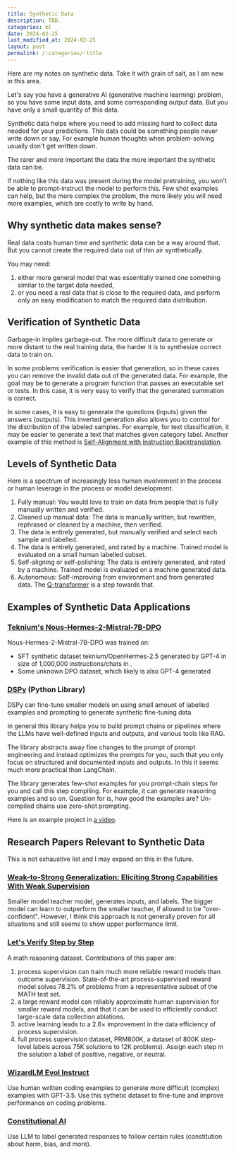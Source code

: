 ```yaml
---
title: Synthetic Data
description: TBD.
categories: ml
date: 2024-02-25
last_modified_at: 2024-02-25
layout: post
permalink: /:categories/:title
---
```


Here are my notes on synthetic data. Take it with grain of salt, as I am new in this area.

Let's say you have a generative AI (generative machine learning) problem, so you have some input data, and some corresponding output data.
But you have only a small quantity of this data.

Synthetic data helps where you need to add missing hard to collect data needed for your predictions.
This data could be something people never write down or say.
For example human thoughts when problem-solving usually don't get written down.

The rarer and more important the data the more important the synthetic data can be.

If nothing like this data was present during the model pretraining, you won't be able to prompt-instruct the model to perform this.
Few shot examples can help, but the more complex the problem, the more likely you will need more examples, which are costly to write by hand.


## Why synthetic data makes sense?
Real data costs human time and synthetic data can be a way around that.
But you cannot create the required data out of thin air synthetically.

You may need:
1. either more general model that was essentially trained one something similar to the target data needed,
2. or you need a real data that is close to the required data, and perform only an easy modification to match the required data distribution.


## Verification of Synthetic Data
Garbage-in implies garbage-out.
The more difficult data to generate or more distant to the real training data, the harder it is to synthesize correct data to train on.

In some problems verification is easier that generation, so in these cases you can remove the invalid data out of the generated data.
For example, the goal may be to generate a program function that passes an executable set or tests.
In this case, it is very easy to verify that the generated summation is correct.

In some cases, it is easy to generate the questions (inputs) given the answers (outputs).
This inverted generation also allows you to control for the distribution of the labeled samples.
For example, for text classification, it may be easier to generate a text that matches given category label.
Another example of this method is [Self-Alignment with Instruction Backtranslation](https://arxiv.org/abs/2308.06259).


## Levels of Synthetic Data
Here is a spectrum of increasingly less human involvement in the process or human leverage in the process or model development.

1. Fully manual: You would love to train on data from people that is fully manually written and verified.
2. Cleaned up manual data: The data is manually written, but rewritten, rephrased or cleaned by a machine, then verified.  
3. The data is entirely generated, but manually verified and select each sample and labelled.
4. The data is entirely generated, and rated by a machine. Trained model is evaluated on a small human labelled subset.
5. Self-aligning or self-polishing: The data is entirely generated, and rated by a machine. Trained model is evaluated on a machine generated data.
6. Autonomous: Self-improving from environment and from generated data. The [Q-transformer](/ml/Bellman-Update-and-Synthetic-Data-in-Q-Transformer) is a step towards that.


## Examples of Synthetic Data Applications

### [Teknium's Nous-Hermes-2-Mistral-7B-DPO](https://huggingface.co/NousResearch/Nous-Hermes-2-Mistral-7B-DPO)

Nous-Hermes-2-Mistral-7B-DPO was trained on:
- SFT synthetic dataset teknium/OpenHermes-2.5 generated by GPT-4 in size of 1,000,000 instructions/chats in .
- Some unknown DPO dataset, which likely is also GPT-4 generated


### [DSPy](https://github.com/stanfordnlp/dspy?tab=readme-ov-file) (Python Library)
DSPy can fine-tune smaller models on using small amount of labelled examples and prompting to generate synthetic fine-tuning data.

In general this library helps you to build prompt chains or pipelines where the LLMs have well-defined inputs and outputs, and various tools like RAG. 

The library abstracts away fine changes to the prompt of prompt engineering and instead optimizes the prompts for you, such that you only focus on structured and documented inputs and outputs.
In this it seems much more practical than LangChain.

The library generates few-shot examples for you prompt-chain steps for you and call this step compiling.
For example, it can generate reasoning examples and so on.
Question for is, how good the examples are?
Un-compiled chains use zero-shot prompting.

Here is an example project in [a video](https://www.youtube.com/watch?v=41EfOY0Ldkc). 


## Research Papers Relevant to Synthetic Data
This is not exhaustive list and I may expand on this in the future.

### [Weak-to-Strong Generalization: Eliciting Strong Capabilities With Weak Supervision](https://arxiv.org/html/2312.09390v1)
Smaller model teacher model, generates inputs, and labels.
The bigger model can learn to outperform the smaller teacher, if allowed to be "over-confident".
However, I think this approach is not generally proven for all situations and still seems to show upper performance limit.

### [Let's Verify Step by Step](https://arxiv.org/abs/2305.20050)
A math reasoning dataset.
Contributions of this paper are: 

1. process supervision can train much more reliable reward models than outcome supervision. State-of-the-art process-supervised reward model solves 78.2% of problems from a representative subset of the MATH test set.
2. a large reward model can reliably approximate human supervision for smaller reward models, and that it can be used to efficiently conduct large-scale data collection ablations.
3. active learning leads to a 2.6× improvement in the data efficiency of process supervision.
4. full process supervision dataset, PRM800K, a dataset of 800K step-level labels across 75K solutions to 12K problems). Assign each step in the solution a label of positive, negative, or neutral.


### [WizardLM Evol Instruct](https://github.com/nlpxucan/WizardLM)
Use human written coding examples to generate more difficult (complex) examples with GPT-3.5.
Use this sythetic dataset to fine-tune and improve performance on coding problems.


### [Constitutional AI](https://arxiv.org/abs/2212.08073)
Use LLM to label generated responses to follow certain rules (constitution about harm, bias, and more).